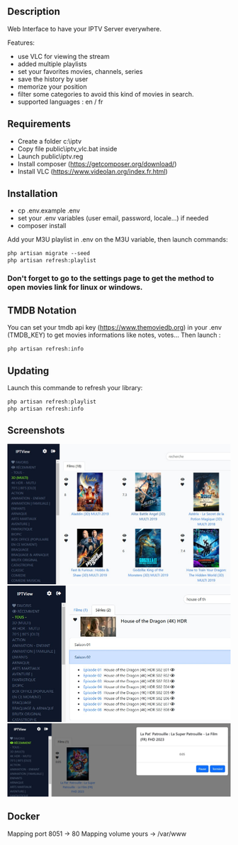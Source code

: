 ## Description

Web Interface to have your IPTV Server everywhere.

Features:
- use VLC for viewing the stream 
- added multiple playlists
- set your favorites movies, channels, series
- save the history by user
- memorize your position
- filter some categories to avoid this kind of movies in search.
- supported languages : en / fr

## Requirements
- Create a folder c:\iptv
- Copy file public\iptv_vlc.bat inside
- Launch public\iptv.reg 
- Install composer (https://getcomposer.org/download/)
- Install VLC (https://www.videolan.org/index.fr.html)

## Installation
- cp .env.example .env
- set your .env variables (user email, password, locale...) if needed
- composer install

Add your M3U playlist in .env on the M3U variable, 
then launch commands:
````
php artisan migrate --seed
php artisan refresh:playlist
````

### Don't forget to go to the settings page to get the method to open movies link for linux or windows.

##  TMDB Notation

You can set your tmdb api key (https://www.themoviedb.org) in your .env (TMDB_KEY)
to get movies informations like notes, votes...
Then launch : 
````
php artisan refresh:info
````

## Updating
Launch this commande to refresh your library:
````
php artisan refresh:playlist
php artisan refresh:info
````

## Screenshots

<img src="public/screenshots/1.jpg">
<img src="public/screenshots/2.jpg">
<img src="public/screenshots/3.jpg">


## Docker
Mapping port 8051 -> 80
Mapping volume yours -> /var/www
